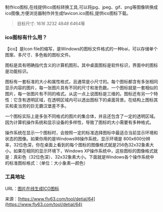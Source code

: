 制作ico图标,在线提供ico图标转换工具,可以将jpg、jpeg、gif、png等图像转换成ico图像,方便浏览器制作并生成favicon.ico图标,提供ico图标下载。 

> 目标尺寸: 16*16 32*32 48*48 64*64等

### ico图标有什么用？
【ico】是Icon file的缩写，是Windows的图标文件格式的一种bai，可以存储单个图案、多尺寸、多色板的图标文件。

图标是具有明确指代含义的计算机图形。其中桌面图标是软件标识，界面中的图标是功能标识。

图标有一套标准的大小和属性格式，且通常是小尺寸的。每个图标都含有多张相同显示内容的图片，每一张图片具有不同的尺寸和发色数。一个图标就是一套相似的图片，每一张图片有不同的格式。从这一点上说图标是三维的。图标还有另一个特性：它含有透明区域，在透明区域内可以透出图标下的桌面背景。在结构上图标其实和麦当劳的巨无霸汉堡差不多。

一个图标实际上是多张不同格式的图片的集合体，并且还包含了一定的透明区域。因为计算机操作系统和显示设备的多样性，导致了图标的大小需要有多种格式。

操作系统在显示一个图标时，会按照一定的标准选择图标中最适合当前显示环境和状态的图像。如果你用的是Windows98操作系统，显示环境是 800x600分辨率，32位色深，你在桌面上看到的每个图标的图像格式就是256色32x32象素大小。如果在相同的显示环境下，Windows XP操作系统中，这些图标的图像格式就是：真彩色（32位色深）、32x32象素大小。下面就是Windows各个操作系统中的标准图标格式：（单位：大小象素—颜色）

### 工具地址
URL：[图片在线生成ICO图标](https://www.fly63.com/php/ico/)

来源：[https://www.fly63.com/tool/detial/64](https://www.fly63.com/tool/detial/64)
